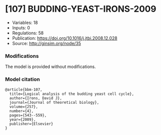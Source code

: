 # \[107\] BUDDING-YEAST-IRONS-2009

 - Variables: 18
 - Inputs: 0
 - Regulations: 58
 - Publication: https://doi.org/10.1016/j.jtbi.2008.12.028
 - Source: http://ginsim.org/node/35


### Modifications

The model is provided without modifications.

### Model citation

```
@article{bbm-107,
  title={Logical analysis of the budding yeast cell cycle},
  author={Irons, David J},
  journal={Journal of theoretical biology},
  volume={257},
  number={4},
  pages={543--559},
  year={2009},
  publisher={Elsevier}
}

```

